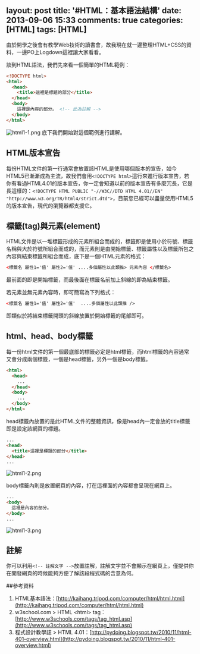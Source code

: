 layout: post
title: '#HTML：基本語法結構'
date: 2013-09-06 15:33
comments: true
categories: [HTML]
tags: [HTML]
---
由於開學之後會有教學Web技術的讀書會，故我現在就一邊整理HTML+CSS的資料，一邊PO上Logdown這裡讓大家看看。

談到HTML語法，我們先來看一個簡單的HTML範例：
```html firstWebsite.html
<!DOCTYPE html>
<html>
  <head>
    <title>這裡是標題的部分</title>
  </head>
  <body>
    這裡是內容的部分。 <!-- 此為註解 -->
  </body>
</html>
```
![html1-1.png](/image/NXRkjm7lSPingeD2QxDC_html1-1.png)
底下我們開始對這個範例進行講解。

## HTML版本宣告

每份HTML文件的第一行通常會放置該HTML是使用哪個版本的宣告，如今HTML5已漸漸成為主流，故我們會用`<!DOCTYPE html>`這行來進行版本宣告，若你有看過HTML4.01的版本宣告，你一定會知道以前的版本宣告有多麼冗長，它是長這樣的：`<!DOCTYPE HTML PUBLIC "-//W3C//DTD HTML 4.01//EN" "http://www.w3.org/TR/html4/strict.dtd">`，目前您已經可以盡量使用HTML5的版本宣告，現代的瀏覽器都支援它。

## 標籤(tag)與元素(element)

HTML文件是以一堆標籤形成的元素所組合而成的，標籤即是使用小於符號、標籤名稱與大於符號所組合而成的，而元素則是由開始標籤、標籤屬性以及標籤所包之內容與結束標籤所組合而成，底下是一個HTML元素的格式：
```html format.html
<標籤名 屬性1='值' 屬性2='值' ....多個屬性以此類推> 元素內容 </標籤名>
```
最前面的即是開始標籤，而最後面在標籤名前加上斜線的即為結束標籤。

若元素並無元素內容時，即可簡寫為下列格式：
```html single.html
<標籤名 屬性1='值' 屬性2='值'  ....多個屬性以此類推 />
```
即類似於將結束標籤開頭的斜線放置於開始標籤的尾部即可。

## html、head、body標籤
每一份html文件的第一個最底部的標籤必定是html標籤，而html標籤的內容通常又會分成兩個標籤，一個是head標籤，另外一個是body標籤。
```html structure.html
<html>
  <head>
    ...
  </head>
  <body>
    ...
  </body>
</html>
```

head標籤內放置的是此HTML文件的整體資訊，像是head內一定會放的title標籤即是設定該網頁的標題。
```html head.html
...
<head>
  <title>這裡是標題的部分</title>
</head>
...
```
![html1-2.png](/image/BMw2wcZ1QkqNDM6wADvw_html1-2.png)

body標籤內則是放置網頁的內容，打在這裡面的內容都會呈現在網頁上。
```html body.html
...
<body>
  這裡是內容的部分。
</body>
...
```
![html1-3.png](/image/xXR4CuvHSUS9OvcCW4GD_html1-3.png)

## 註解
你可以利用`<!-- 註解文字 -->`放置註解，註解文字並不會顯示在網頁上，僅提供你在開發網頁的時候能夠方便了解該段程式碼的含意為何。

##參考資料
1. HTML基本語法：[http://kaihang.tripod.com/computer/html/html.html](http://kaihang.tripod.com/computer/html/html.html)
2. w3school.com > HTML &lt;html&gt; tag：[http://www.w3schools.com/tags/tag_html.asp](http://www.w3schools.com/tags/tag_html.asp)
3. 程式設計教學誌 > HTML 4.01：[http://pydoing.blogspot.tw/2010/11/html-401-overview.html](http://pydoing.blogspot.tw/2010/11/html-401-overview.html)

